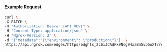 <!-- Code generated for API Clients. DO NOT EDIT. -->

#### Example Request

```bash
curl \
-X PATCH \
-H "Authorization: Bearer {API_KEY}" \
-H "Content-Type: application/json" \
-H "Ngrok-Version: 2" \
-d '{"metadata":"{\"environment\": \"production\"}"}' \
https://api.ngrok.com/edges/https/edghts_2c6iJdAdFx9Ncg94xaBm5vb5oXT/routes/edghtsrt_2c6iJdS49NxnXZXDl6I9q0sOwXN
```
